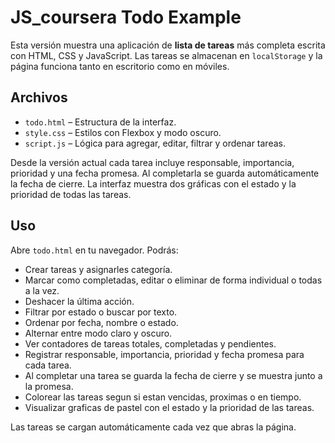 # JS_coursera Todo Example

Esta versión muestra una aplicación de **lista de tareas** más completa escrita con HTML, CSS y JavaScript.
Las tareas se almacenan en `localStorage` y la página funciona tanto en escritorio como en móviles.

## Archivos
- `todo.html` – Estructura de la interfaz.
- `style.css` – Estilos con Flexbox y modo oscuro.
- `script.js` – Lógica para agregar, editar, filtrar y ordenar tareas.

Desde la versión actual cada tarea incluye responsable, importancia, prioridad y una fecha promesa. Al completarla se guarda automáticamente la fecha de cierre. La interfaz muestra dos gráficas con el estado y la prioridad de todas las tareas.

## Uso
Abre `todo.html` en tu navegador. Podrás:

- Crear tareas y asignarles categoría.
- Marcar como completadas, editar o eliminar de forma individual o todas a la vez.
- Deshacer la última acción.
- Filtrar por estado o buscar por texto.
- Ordenar por fecha, nombre o estado.
- Alternar entre modo claro y oscuro.
- Ver contadores de tareas totales, completadas y pendientes.
- Registrar responsable, importancia, prioridad y fecha promesa para cada tarea.
- Al completar una tarea se guarda la fecha de cierre y se muestra junto a la promesa.
- Colorear las tareas segun si estan vencidas, proximas o en tiempo.
- Visualizar graficas de pastel con el estado y la prioridad de las tareas.

Las tareas se cargan automáticamente cada vez que abras la página.
